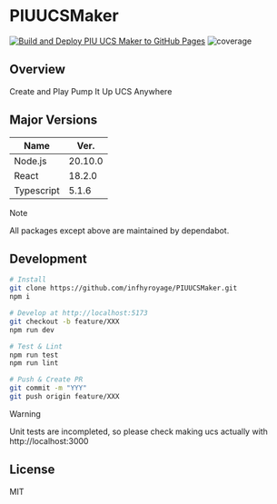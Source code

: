 # PIUUCSMaker

[![Build and Deploy PIU UCS Maker to GitHub Pages](https://github.com/infhyroyage/PIUUCSMaker/actions/workflows/build-deploy-pages.yaml/badge.svg)](https://github.com/infhyroyage/PIUUCSMaker/actions/workflows/build-deploy-pages.yaml)
![coverage](https://infhyroyage.github.io/PIUUCSMaker/badges.svg)

## Overview

Create and Play Pump It Up UCS Anywhere

## Major Versions

| Name       | Ver.    |
| ---------- | ------- |
| Node.js    | 20.10.0 |
| React      | 18.2.0  |
| Typescript | 5.1.6   |

> [!NOTE]
> All packages except above are maintained by dependabot.

## Development

```bash
# Install
git clone https://github.com/infhyroyage/PIUUCSMaker.git
npm i

# Develop at http://localhost:5173
git checkout -b feature/XXX
npm run dev

# Test & Lint
npm run test
npm run lint

# Push & Create PR
git commit -m "YYY"
git push origin feature/XXX
```

> [!WARNING]
> Unit tests are incompleted, so please check making ucs actually with http://localhost:3000

## License

MIT

